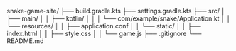 snake-game-site/
 ├── build.gradle.kts
 ├── settings.gradle.kts
 ├── src/
 │   ├── main/
 │   │   ├── kotlin/
 │   │   │   └── com/example/snake/Application.kt
 │   │   └── resources/
 │   │       ├── application.conf
 │   │       └── static/
 │   │           ├── index.html
 │   │           ├── style.css
 │   │           └── game.js
 ├── .gitignore
 └── README.md
